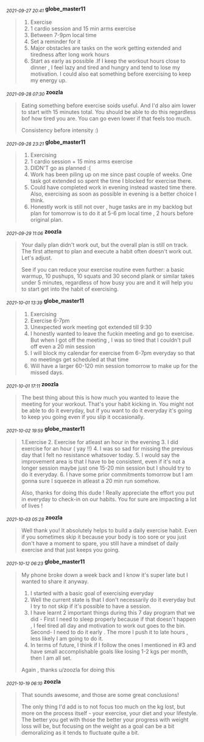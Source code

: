 <sub>*2021-09-27 20:41*</sub>
**globe_master11**
> 1. Exercise
> 2. 1 cardio session and 15 min arms exercise 
> 3. Between 7-9pm local time
> 4. Set a reminder for it
> 5. Major obstacles are tasks on the work getting extended and tiredness after long work hours
> 6. Start as early as possible .If I keep the workout hours close to dinner , I feel lazy and tired and hungry and tend to lose my motivation. I could also eat something before exercising to keep my energy up.

<sub>*2021-09-28 07:30*</sub>
**zoozla**
> Eating something before exercise soids useful. And I'd also aim lower to start with 15 minutes total. You should be able to do this regardless bof how tired you are. You can go even lower if that feels too much.
> 
> Consistency before intensity :)

<sub>*2021-09-28 23:21*</sub>
**globe_master11**
> 1. Exercising
> 2. 1 cardio session + 15 mins arms exercise
> 3. DIDN'T go as planned :(
> 4. Work has been piling up on me since past couple of weeks. One task got extended so spent the time I blocked for exercise there.
> 5. Could have completed work in evening instead wasted time there. Also, exercising as soon as possible in evening is a better choice I think.
> 6. Honestly work is still not over , huge tasks are in my backlog but plan for tomorrow is to do it at 5-6 pm local time , 2 hours before original plan.

<sub>*2021-09-29 11:06*</sub>
**zoozla**
> Your daily plan didn't work out, but the overall plan is still on track. The first attempt to plan and execute a habit often doesn't work out. Let's adjust.
> 
> See if you can reduce your exercise routine even further: a basic warmup, 10 pushups, 10 squats and 30 second plank or similar takes under 5 minutes, regardless of how busy you are and it will help you to start get into the habit of exercising.

<sub>*2021-10-01 13:39*</sub>
**globe_master11**
> 1. Exercising 
> 2. Exercise 6-7pm 
> 3. Unexpected work meeting got extended till 9:30
> 4. I honestly wanted to leave the fuckin meeting and go to exercise. But when I got off the meeting , I was so tired that I couldn't pull off even a 20 min session
> 5. I will block my calendar for exercise from 6-7pm everyday so that no meetings get scheduled at that time
> 6. Will have a larger 60-120 min session tomorrow to make up for the missed days.

<sub>*2021-10-01 17:11*</sub>
**zoozla**
> The best thing about this is how much you wanted to leave the meeting for your workout. That's your habit kicking in. You might not be able to do it everyday, but if you want to do it everyday it's going to keep you going even if you slip it occasionally.

<sub>*2021-10-02 19:59*</sub>
**globe_master11**
> 1.Exercise
> 2. Exercise for atleast an hour in the evening
> 3. I did exercise for an hour ( yay !!)
> 4. I was so sad for missing the previous day that I felt no resistance whatsover today.
> 5. I would say the improvement area is that I have to be consistent, even if it's not a longer session maybe just one 15-20 min session but I should try to do it everyday. 
> 6. I have some prior commitments tomorrow but I am gonna sure I squeeze in atleast a 20 min run somehow.
> 
> Also, thanks for doing this dude ! Really appreciate the effort you put in everyday to check-in on our habits. You for sure are impacting a lot of lives !

<sub>*2021-10-03 05:28*</sub>
**zoozla**
> Well thank you! It absolutely helps to build a daily exercise habit. Even if you sometimes skip it because your body is too sore or you just don't have a moment to spare, you still have a mindset of daily exercise and that just keeps you going.

<sub>*2021-10-12 06:23*</sub>
**globe_master11**
> My phone broke down a week back and I know it's super late but I wanted to share it anyway.  
> 1. I started with a basic goal of exercising everyday
> 2. Well the current state is that I don't necessarily do it everyday but I try to not skip if it's possible to have a session.
> 3. I have learnt 2 important things during this 7 day program that we did - First I need to sleep properly because if that doesn't happen , I feel tired all day and motivation to work out goes to the bin. Second- I need to do it early . The more I push it to late hours , less likely I am going to do it.
> 4. In terms of future, I think if I follow the ones I mentioned in #3 and have small accomplishable goals like losing 1-2 kgs per month, then I am all set.
> 
> Again , thanks u/zoozla for doing this

<sub>*2021-10-19 06:10*</sub>
**zoozla**
> That sounds awesome, and those are some great conclusions!
> 
> The only thing I'd add is to not focus too much on the kg lost, but more on the process itself - your exercise, your diet and your lifestyle. The better you get with those the better your progress with weight loss will be, but focusing on the weight as a goal can be a bit demoralizing as it tends to fluctuate quite a bit.

